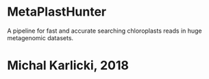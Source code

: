 # MetaPlastHunter

A pipeline for fast and accurate searching chloroplasts reads in huge metagenomic datasets.

































# Michal Karlicki, 2018
